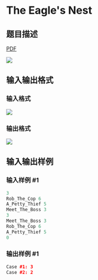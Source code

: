 # The Eagle&#039;s Nest

## 题目描述

[problemUrl]: https://uva.onlinejudge.org/index.php?option=com_onlinejudge&Itemid=8&category=17&page=show_problem&problem=1487

[PDF](https://uva.onlinejudge.org/external/105/p10546.pdf)

![](https://cdn.luogu.com.cn/upload/vjudge_pic/UVA10546/61f415e7b516a319b926c7144fffc7f8f2105d8e.png)

## 输入输出格式

### 输入格式

![](https://cdn.luogu.com.cn/upload/vjudge_pic/UVA10546/51718541db71a4e78f0bc59de237bb3f0d6a445e.png)

### 输出格式

![](https://cdn.luogu.com.cn/upload/vjudge_pic/UVA10546/6a8eb817393e39dae5c8703f172ea8c833389664.png)

## 输入输出样例

### 输入样例 #1

```cpp
3
Rob_The_Cop 6
A_Petty_Thief 5
Meet_The_Boss 3
3
Meet_The_Boss 3
Rob_The_Cop 6
A_Petty_Thief 5
0
```


### 输出样例 #1

```cpp
Case #1: 3
Case #2: 2
```


